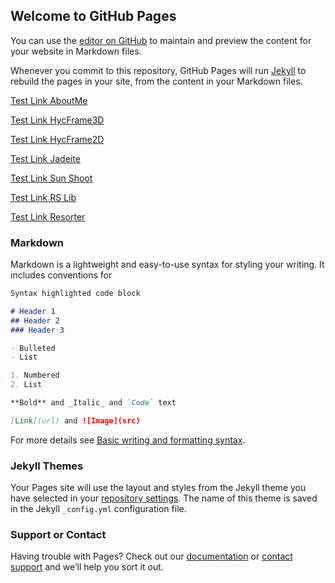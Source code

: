 ## Welcome to GitHub Pages

You can use the [editor on GitHub](https://github.com/HIBICUS-CAI/HIBICUS-CAI.github.io/edit/main/README.md) to maintain and preview the content for your website in Markdown files.

Whenever you commit to this repository, GitHub Pages will run [Jekyll](https://jekyllrb.com/) to rebuild the pages in your site, from the content in your Markdown files.

[Test Link AboutMe](docs/articles/aboutme_jp.md)

[Test Link HycFrame3D](docs/projects/hycframe3d_jp.md)

[Test Link HycFrame2D](docs/projects/hycframe2d_jp.md)

[Test Link Jadeite](docs/projects/jadeite_jp.md)

[Test Link Sun Shoot](docs/projects/sun_shoot_jp.md)

[Test Link RS Lib](docs/projects/rendersystem_jp.md)

[Test Link Resorter](docs/projects/virtresort_jp.md)

### Markdown

Markdown is a lightweight and easy-to-use syntax for styling your writing. It includes conventions for

```markdown
Syntax highlighted code block

# Header 1
## Header 2
### Header 3

- Bulleted
- List

1. Numbered
2. List

**Bold** and _Italic_ and `Code` text

[Link](url) and ![Image](src)
```

For more details see [Basic writing and formatting syntax](https://docs.github.com/en/github/writing-on-github/getting-started-with-writing-and-formatting-on-github/basic-writing-and-formatting-syntax).

### Jekyll Themes

Your Pages site will use the layout and styles from the Jekyll theme you have selected in your [repository settings](https://github.com/HIBICUS-CAI/HIBICUS-CAI.github.io/settings/pages). The name of this theme is saved in the Jekyll `_config.yml` configuration file.

### Support or Contact

Having trouble with Pages? Check out our [documentation](https://docs.github.com/categories/github-pages-basics/) or [contact support](https://support.github.com/contact) and we’ll help you sort it out.
